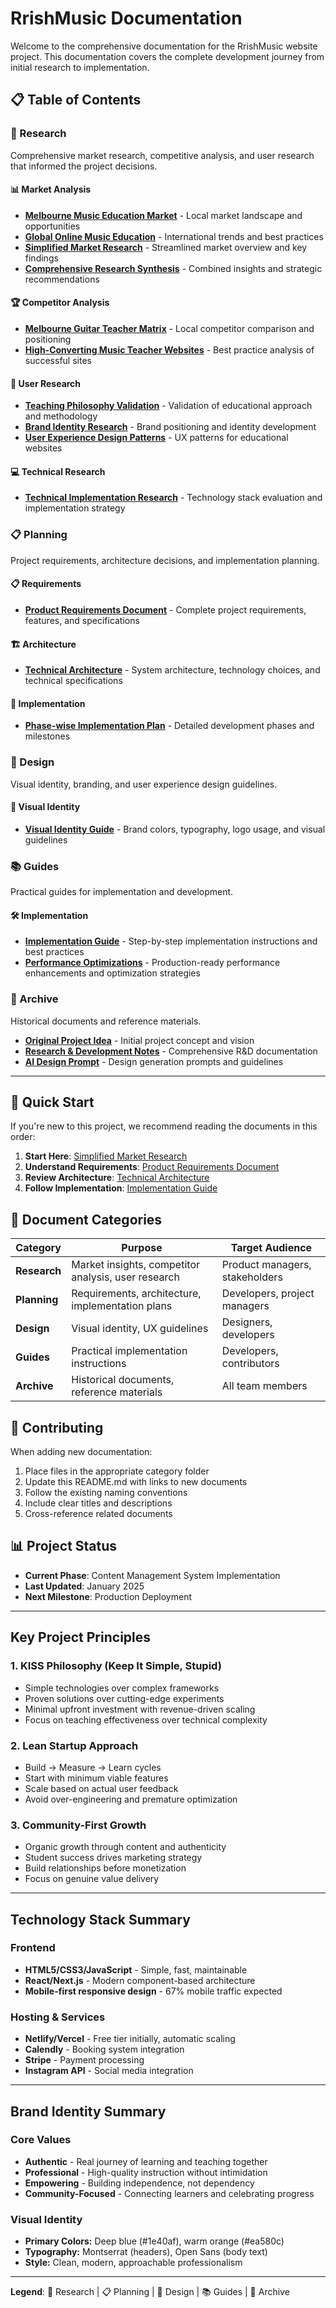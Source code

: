 # RrishMusic Documentation

Welcome to the comprehensive documentation for the RrishMusic website project. This documentation covers the complete development journey from initial research to implementation.

## 📋 Table of Contents

### 🔬 Research
Comprehensive market research, competitive analysis, and user research that informed the project decisions.

#### 📊 Market Analysis
- **[Melbourne Music Education Market](research/market-analysis/melbourne-music-education-market-analysis.md)** - Local market landscape and opportunities
- **[Global Online Music Education](research/market-analysis/global-online-music-education-analysis.md)** - International trends and best practices  
- **[Simplified Market Research](research/market-analysis/SIMPLIFIED-MARKET-RESEARCH.md)** - Streamlined market overview and key findings
- **[Comprehensive Research Synthesis](research/market-analysis/comprehensive-research-synthesis.md)** - Combined insights and strategic recommendations

#### 🏆 Competitor Analysis
- **[Melbourne Guitar Teacher Matrix](research/competitor-analysis/melbourne-guitar-teacher-competitor-matrix.md)** - Local competitor comparison and positioning
- **[High-Converting Music Teacher Websites](research/competitor-analysis/high-converting-music-teacher-websites-analysis.md)** - Best practice analysis of successful sites

#### 👥 User Research
- **[Teaching Philosophy Validation](research/user-research/teaching-philosophy-validation-research.md)** - Validation of educational approach and methodology
- **[Brand Identity Research](research/user-research/brand-identity-research-analysis.md)** - Brand positioning and identity development
- **[User Experience Design Patterns](research/user-research/user-experience-educational-design-patterns.md)** - UX patterns for educational websites

#### 💻 Technical Research
- **[Technical Implementation Research](research/technical-research/technical-implementation-research.md)** - Technology stack evaluation and implementation strategy

### 📋 Planning
Project requirements, architecture decisions, and implementation planning.

#### 📋 Requirements
- **[Product Requirements Document](planning/requirements/PRD-RRISH-MUSIC.md)** - Complete project requirements, features, and specifications

#### 🏗️ Architecture
- **[Technical Architecture](planning/architecture/TECHNICAL-ARCHITECTURE.md)** - System architecture, technology choices, and technical specifications

#### 🚀 Implementation
- **[Phase-wise Implementation Plan](planning/implementation/PHASE-WISE-IMPLEMENTATION-PLAN.md)** - Detailed development phases and milestones

### 🎨 Design
Visual identity, branding, and user experience design guidelines.

#### 🎨 Visual Identity
- **[Visual Identity Guide](design/visual-identity/VISUAL-IDENTITY-GUIDE.md)** - Brand colors, typography, logo usage, and visual guidelines

### 📚 Guides
Practical guides for implementation and development.

#### 🛠️ Implementation
- **[Implementation Guide](guides/implementation/IMPLEMENTATION-GUIDE.md)** - Step-by-step implementation instructions and best practices
- **[Performance Optimizations](guides/implementation/PERFORMANCE_OPTIMIZATIONS.md)** - Production-ready performance enhancements and optimization strategies

### 📁 Archive
Historical documents and reference materials.

- **[Original Project Idea](archive/project-idea.md)** - Initial project concept and vision
- **[Research & Development Notes](archive/rrish-music-research-and-development.md)** - Comprehensive R&D documentation
- **[AI Design Prompt](archive/ai-design-prompt.txt)** - Design generation prompts and guidelines

---

## 🚀 Quick Start

If you're new to this project, we recommend reading the documents in this order:

1. **Start Here**: [Simplified Market Research](research/market-analysis/SIMPLIFIED-MARKET-RESEARCH.md)
2. **Understand Requirements**: [Product Requirements Document](planning/requirements/PRD-RRISH-MUSIC.md)
3. **Review Architecture**: [Technical Architecture](planning/architecture/TECHNICAL-ARCHITECTURE.md)
4. **Follow Implementation**: [Implementation Guide](guides/implementation/IMPLEMENTATION-GUIDE.md)

## 📖 Document Categories

| Category | Purpose | Target Audience |
|----------|---------|----------------|
| **Research** | Market insights, competitor analysis, user research | Product managers, stakeholders |
| **Planning** | Requirements, architecture, implementation plans | Developers, project managers |
| **Design** | Visual identity, UX guidelines | Designers, developers |
| **Guides** | Practical implementation instructions | Developers, contributors |
| **Archive** | Historical documents, reference materials | All team members |

## 🤝 Contributing

When adding new documentation:

1. Place files in the appropriate category folder
2. Update this README.md with links to new documents
3. Follow the existing naming conventions
4. Include clear titles and descriptions
5. Cross-reference related documents

## 📊 Project Status

- **Current Phase**: Content Management System Implementation
- **Last Updated**: January 2025
- **Next Milestone**: Production Deployment

---

## Key Project Principles

### 1. KISS Philosophy (Keep It Simple, Stupid)
- Simple technologies over complex frameworks
- Proven solutions over cutting-edge experiments
- Minimal upfront investment with revenue-driven scaling
- Focus on teaching effectiveness over technical complexity

### 2. Lean Startup Approach
- Build → Measure → Learn cycles
- Start with minimum viable features
- Scale based on actual user feedback
- Avoid over-engineering and premature optimization

### 3. Community-First Growth
- Organic growth through content and authenticity
- Student success drives marketing strategy
- Build relationships before monetization
- Focus on genuine value delivery

---

## Technology Stack Summary

### Frontend
- **HTML5/CSS3/JavaScript** - Simple, fast, maintainable
- **React/Next.js** - Modern component-based architecture
- **Mobile-first responsive design** - 67% mobile traffic expected

### Hosting & Services
- **Netlify/Vercel** - Free tier initially, automatic scaling
- **Calendly** - Booking system integration
- **Stripe** - Payment processing
- **Instagram API** - Social media integration

---

## Brand Identity Summary

### Core Values
- **Authentic** - Real journey of learning and teaching together
- **Professional** - High-quality instruction without intimidation
- **Empowering** - Building independence, not dependency  
- **Community-Focused** - Connecting learners and celebrating progress

### Visual Identity
- **Primary Colors:** Deep blue (#1e40af), warm orange (#ea580c)
- **Typography:** Montserrat (headers), Open Sans (body text)
- **Style:** Clean, modern, approachable professionalism

---

**Legend**: 🔬 Research | 📋 Planning | 🎨 Design | 📚 Guides | 📁 Archive
